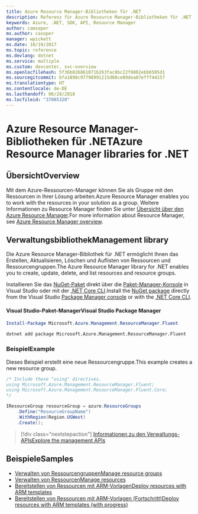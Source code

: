 ```yaml
---
title: Azure Resource Manager-Bibliotheken für .NET
description: Referenz für Azure Resource Manager-Bibliotheken für .NET
keywords: Azure, .NET, SDK, API, Resource Manager
author: camsoper
ms.author: casoper
manager: wpickett
ms.date: 10/19/2017
ms.topic: reference
ms.devlang: dotnet
ms.service: multiple
ms.custom: devcenter, svc-overview
ms.openlocfilehash: 5f36b826861071b263fac8bc22f8802ebb6505d1
ms.sourcegitcommit: bfa1898c97798991215d08ce89dea87efff44157
ms.translationtype: HT
ms.contentlocale: de-DE
ms.lasthandoff: 06/28/2018
ms.locfileid: "37065320"
---
```

# <a name="azure-resource-manager-libraries-for-net"></a><span data-ttu-id="bd64e-104">Azure Resource Manager-Bibliotheken für .NET</span><span class="sxs-lookup"><span data-stu-id="bd64e-104">Azure Resource Manager libraries for .NET</span></span>

## <a name="overview"></a><span data-ttu-id="bd64e-105">Übersicht</span><span class="sxs-lookup"><span data-stu-id="bd64e-105">Overview</span></span>

<span data-ttu-id="bd64e-106">Mit dem Azure-Ressourcen-Manager können Sie als Gruppe mit den Ressourcen in Ihrer Lösung arbeiten.</span><span class="sxs-lookup"><span data-stu-id="bd64e-106">Azure Resource Manager enables you to work with the resources in your solution as a group.</span></span>  <span data-ttu-id="bd64e-107">Weitere Informationen zu Resource Manager finden Sie unter [Übersicht über den Azure Resource Manager](https://docs.microsoft.com/azure/azure-resource-manager/resource-group-overview).</span><span class="sxs-lookup"><span data-stu-id="bd64e-107">For more information about Resource Manager, see [Azure Resource Manager overview](https://docs.microsoft.com/azure/azure-resource-manager/resource-group-overview).</span></span>

## <a name="management-library"></a><span data-ttu-id="bd64e-108">Verwaltungsbibliothek</span><span class="sxs-lookup"><span data-stu-id="bd64e-108">Management library</span></span>

<span data-ttu-id="bd64e-109">Die Azure Resource Manager-Bibliothek für .NET ermöglicht Ihnen das Erstellen, Aktualisieren, Löschen und Auflisten von Ressourcen und Ressourcengruppen.</span><span class="sxs-lookup"><span data-stu-id="bd64e-109">The Azure Resource Manager library for .NET enables you to create, update, delete, and list resources and resource groups.</span></span>

<span data-ttu-id="bd64e-110">Installieren Sie das [NuGet-Paket](https://www.nuget.org/packages/Microsoft.Azure.Management.ResourceManager.Fluent) direkt über die [Paket-Manager-Konsole][PackageManager] in Visual Studio oder mit der [.NET Core CLI][DotNetCLI].</span><span class="sxs-lookup"><span data-stu-id="bd64e-110">Install the [NuGet package](https://www.nuget.org/packages/Microsoft.Azure.Management.ResourceManager.Fluent) directly from the Visual Studio [Package Manager console][PackageManager] or with the [.NET Core CLI][DotNetCLI].</span></span>

#### <a name="visual-studio-package-manager"></a><span data-ttu-id="bd64e-111">Visual Studio-Paket-Manager</span><span class="sxs-lookup"><span data-stu-id="bd64e-111">Visual Studio Package Manager</span></span>

```powershell
Install-Package Microsoft.Azure.Management.ResourceManager.Fluent
```

```bash
dotnet add package Microsoft.Azure.Management.ResourceManager.Fluent
```

### <a name="example"></a><span data-ttu-id="bd64e-112">Beispiel</span><span class="sxs-lookup"><span data-stu-id="bd64e-112">Example</span></span>

<span data-ttu-id="bd64e-113">Dieses Beispiel erstellt eine neue Ressourcengruppe.</span><span class="sxs-lookup"><span data-stu-id="bd64e-113">This example creates a new resource group.</span></span>

```csharp
/* Include these "using" directives.
using Microsoft.Azure.Management.ResourceManager.Fluent;
using Microsoft.Azure.Management.ResourceManager.Fluent.Core;
*/

IResourceGroup resourceGroup = azure.ResourceGroups
    .Define("ResourceGroupName")
    .WithRegion(Region.USWest)
    .Create();
```

> [!div class="nextstepaction"]
> [<span data-ttu-id="bd64e-114">Informationen zu den Verwaltungs-APIs</span><span class="sxs-lookup"><span data-stu-id="bd64e-114">Explore the management APIs</span></span>](/dotnet/api/overview/azure/resources/management)


## <a name="samples"></a><span data-ttu-id="bd64e-115">Beispiele</span><span class="sxs-lookup"><span data-stu-id="bd64e-115">Samples</span></span>

* [<span data-ttu-id="bd64e-116">Verwalten von Ressourcengruppen</span><span class="sxs-lookup"><span data-stu-id="bd64e-116">Manage resource groups</span></span>](https://github.com/Azure-Samples/resources-dotnet-manage-resource-group)
* [<span data-ttu-id="bd64e-117">Verwalten von Ressourcen</span><span class="sxs-lookup"><span data-stu-id="bd64e-117">Manage resources</span></span>](https://github.com/Azure-Samples/resources-dotnet-manage-resource)
* [<span data-ttu-id="bd64e-118">Bereitstellen von Ressourcen mit ARM-Vorlagen</span><span class="sxs-lookup"><span data-stu-id="bd64e-118">Deploy resources with ARM templates</span></span>](https://github.com/Azure-Samples/resources-dotnet-deploy-using-arm-template)
* [<span data-ttu-id="bd64e-119">Bereitstellen von Ressourcen mit ARM-Vorlagen (Fortschritt)</span><span class="sxs-lookup"><span data-stu-id="bd64e-119">Deploy resources with ARM templates (with progress)</span></span>](https://github.com/Azure-Samples/resources-dotnet-deploy-using-arm-template-with-progress)


[PackageManager]: https://docs.microsoft.com/nuget/tools/package-manager-console
[DotNetCLI]: https://docs.microsoft.com/dotnet/core/tools/dotnet-add-package
